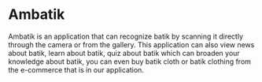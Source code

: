 # Ambatik
Ambatik is an application that can recognize batik by scanning it directly through the camera or from the gallery. This application can also view news about batik, learn about batik, quiz about batik which can broaden your knowledge about batik, you can even buy batik cloth or batik clothing from the e-commerce that is in our application.
